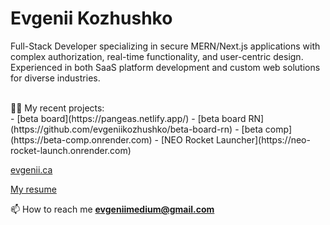 <h1>Evgenii Kozhushko</h1>
<p>Full-Stack Developer specializing in secure MERN/Next.js applications with complex authorization,
real-time functionality, and user-centric design. Experienced in both SaaS platform development
and custom web solutions for diverse industries.</p>

<br>
👨‍💻 My recent projects:

<br>
- [beta board](https://pangeas.netlify.app/)
- [beta board RN](https://github.com/evgeniikozhushko/beta-board-rn)
- [beta comp](https://beta-comp.onrender.com)
- [NEO Rocket Launcher](https://neo-rocket-launch.onrender.com)
<br>

[evgenii.ca](https://evgenii-ca.onrender.com/)
<br>

[My resume](https://evgeniikozhushko.github.io/)
<br>

📫 How to reach me **evgeniimedium@gmail.com**

